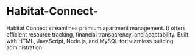 # Habitat-Connect-
Habitat Connect streamlines premium apartment management. It offers efficient resource tracking, financial transparency, and adaptability. Built with HTML, JavaScript, Node.js, and MySQL for seamless building administration.
